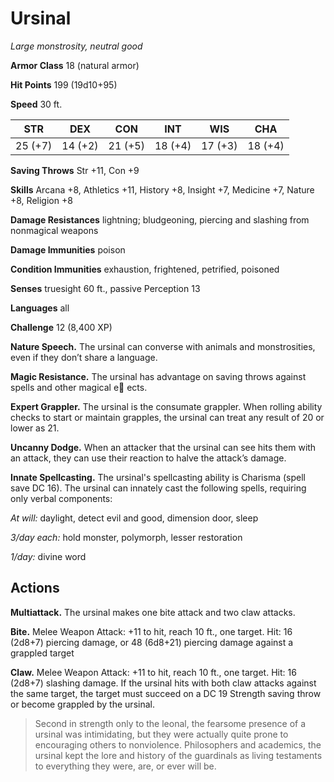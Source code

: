 # Ursinal
*Large monstrosity, neutral good*

**Armor Class** 18 (natural armor)

**Hit Points** 199 (19d10+95)

**Speed** 30 ft.

**STR**|**DEX**|**CON**|**INT**|**WIS**|**CHA**
-------|-------|-------|-------|-------|-------
25 (+7)|14 (+2)|21 (+5)|18 (+4)|17 (+3)|18 (+4)

**Saving Throws** Str +11, Con +9

**Skills** Arcana +8, Athletics +11, History +8, Insight +7, Medicine +7, Nature +8, Religion +8

**Damage Resistances** lightning; bludgeoning, piercing and slashing from nonmagical weapons

**Damage Immunities** poison

**Condition Immunities** exhaustion, frightened, petrified, poisoned

**Senses** truesight 60 ft., passive Perception 13

**Languages** all

**Challenge** 12 (8,400 XP)

**Nature Speech.** The ursinal can converse with animals and monstrosities, even if they don’t share a language.

**Magic Resistance.** The ursinal has advantage on saving throws against spells and other magical e ects.

**Expert Grappler.** The ursinal is the consumate grappler. When rolling ability checks to start or maintain grapples, the ursinal can treat any result of 20 or lower as 21.

**Uncanny Dodge.** When an attacker that the ursinal can see hits them with an attack, they can use their reaction to halve the attack’s damage.

**Innate Spellcasting.** The ursinal's spellcasting ability is Charisma (spell save DC 16). The ursinal can innately cast the following spells, requiring only verbal components:

*At will:* daylight, detect evil and good, dimension door, sleep

*3/day each:* hold monster, polymorph, lesser restoration

*1/day:* divine word

## Actions
**Multiattack.** The ursinal makes one bite attack and two claw attacks.

**Bite.** Melee Weapon Attack: +11 to hit, reach 10 ft., one target. Hit: 16 (2d8+7) piercing damage, or 48 (6d8+21) piercing damage against a grappled target

**Claw.** Melee Weapon Attack: +11 to hit, reach 10 ft., one target. Hit: 16 (2d8+7) slashing damage. If the ursinal hits with both claw attacks against the same target, the target must succeed on a DC 19 Strength saving throw or become grappled by the ursinal.

> Second in strength only to the leonal, the fearsome presence of a ursinal was intimidating, but they were actually quite prone to encouraging others to nonviolence. Philosophers and academics, the ursinal kept the lore and history of the guardinals as living testaments to everything they were, are, or ever will be.
